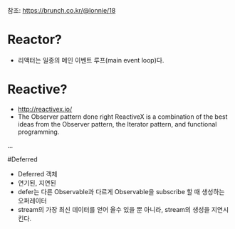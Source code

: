 참조: https://brunch.co.kr/@lonnie/18


# Reactor?
- 리액터는 일종의 메인 이벤트 루프(main event loop)다.
 
# Reactive?
- http://reactivex.io/
- The Observer pattern done right ReactiveX is a combination of the best ideas from the Observer pattern, the Iterator pattern, and functional programming.

...


#Deferred

- Deferred 객체
- 연기된, 지연된
- defer는 다른 Observable과 다르게 Observable을 subscribe 할 때 생성하는 오퍼레이터
- stream의 가장 최신 데이터를 얻어 올수 있을 뿐 아니라, stream의 생성을 지연시킨다.
